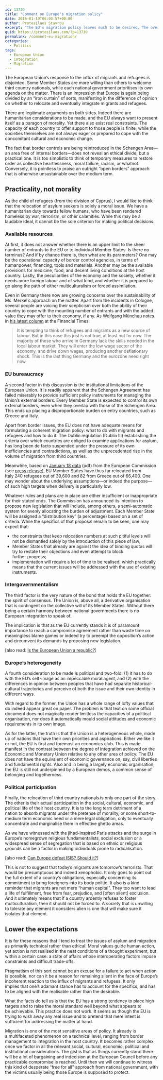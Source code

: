 ```yaml
---
id: 13730
title: "Comment on Europe's migration policy"
date: 2016-01-19T06:00:57+00:00
author: Protesilaos Stavrou
excerpt: "The EU's migration policy leaves much to be desired. The overarching problem is the chasm separating what it wants from what it can achieve."
guid: https://protesilaos.com/?p=13730
permalink: /comment-eu-migration/
categories:
  - Politics
tags:
  - European Union
  - Integration
  - Migration
---
```

The European Union&#8217;s response to the influx of migrants and refugees is disjointed. Some Member States are more willing than others to welcome third country nationals, while each national government prioritises its own agenda on the matter. There is an impression that Europe is again being divided by an &#8220;iron curtain&#8221; of sorts, manifesting in the difference of opinion on whether to relocate and eventually integrate migrants and refugees.

There are legitimate arguments on both sides. Indeed there are humanitarian considerations to be made, and the EU always want to present itself as a paragon of morality. Yet there also exist real constraints. The capacity of each country to offer support to those people is finite, while the societies themselves are not always eager or prepared to cope with the concomitant cultural and economic change.

The fact that border controls are being reintroduced in the Schengen Area—an area free of internal borders—does not reveal an ethical divide, but a practical one. It is too simplistic to think of temporary measures to restore order as collective heartlessness, moral failure, racism, or whatnot. Conversely, it is pointless to praise an outright &#8220;open borders&#8221; approach that is otherwise unsustainable over the medium term.

## Practicality, not morality

As the child of refugees (from the division of Cyprus), I would like to think that the relocation of asylum seekers is solely a moral issue. We have a humanitarian duty towards fellow humans, who have been rendered homeless by war, terrorism, or other calamities. While this may be a laudable ideal, it cannot be the sole criterion for making political decisions.

### Available resources

At first, it does not answer whether there is an upper limit to the sheer number of entrants to the EU or to individual Member States. Is there no terminus? And if by chance there is, then what are its parameters? One may be the operational capacity of border control agencies, in terms of humanpower, financing, tools and materials. Another may be the available provisions for medicine, food, and decent living conditions at the host country. Lastly, the peculiarities of the economy and the society, whether it needs more foreign labour and of what kind, and whether it is prepared to go along the path of either multiculturalism or forced assimilation.

Even in Germany there now are growing concerns over the sustainability of Ms. Merkel&#8217;s approach on the matter. Apart from the incidents in Cologne, several people are voicing their scepticism over both the ability of their country to cope with the mounting number of entrants and with the added value they may offer to their economy, if any. As Wolfgang Münchau notes in [his latest column](https://next.ft.com/content/abdbe08a-bb79-11e5-b151-8e15c9a029fb?myftTopics=Q0ItMDAwMTMyMg%3D%3D-QXV0aG9ycw%3D%3D#myft:my-news:grid) at the Financial Times:

> It is tempting to think of refugees and migrants as a new source of labour. But in this case this just is not true, at least not for now. The majority of those who arrive in Germany lack the skills needed in the local labour market. They will enter the low wage sector of the economy, and drive down wages, producing another deflationary shock. This is the last thing Germany and the eurozone need right now.

### EU bureaucracy

A second factor in this discussion is the institutional limitations of the European Union. It is readily apparent that the Schengen Agreement has failed miserably to provide sufficient policy instruments for managing the Union&#8217;s external borders. Every Member State is expected to control its own external borders, even when they overlap with those of the Schengen Area. This ends up placing a disproportionate burden on entry countries, such as Greece and Italy.

Apart from border issues, the EU does not have adequate means for formulating a coherent migration policy: what to do with migrants and refugees and how to do it. The Dublin regulation (Dublin III) establishing the criteria over which countries are obliged to examine applications for asylum, has long been de facto suspended under the pressure of its own inefficiencies and contradictions, as well as the unprecedented rise in the volume of migration from third countries.

Meanwhile, based on <a href="http://ec.europa.eu/dgs/home-affairs/what-we-do/policies/european-agenda-migration/press-material/docs/state_of_play_-_relocation_en.pdf" target="_blank">January 18 data</a> (pdf) from the European Commission (see <a href="http://europa.eu/rapid/press-release_IP-15-6134_en.htm" target="_blank">press release</a>), EU Member States have thus far relocated from Italy 240 refugees out of 39,600 and 82 from Greece out of 66,400. One may wonder about the underlying assumptions—or indeed the purpose—of such high targets when delivery is particularly low.

Whatever rules and plans are in place are either insufficient or inappropriate for their stated ends. The Commission has announced its intention to propose new legislation that will include, among others, a semi-automatic system for evenly allocating the burden of adjustment. Each Member State will be assigned a &#8220;distribution key&#8221; (a percentage) based on a set of criteria. While the specifics of that proposal remain to be seen, one may expect that:

  * the constraints that keep relocation numbers at such pitiful levels will not be dismantled solely by the introduction of this piece of law;
  * Member States that already are against the idea of binding quotas will try to restate their objections and even attempt to block further progress;
  * implementation will require a lot of time to be realised, which practically means that the current issues will be addressed with the use of existing instruments.

### Intergovernmentalism

The third factor is the very nature of the bond that holds the EU together: the spirit of consensus. The Union is, above all, a derivative organisation that is contingent on the collective will of its Member States. Without there being a certain harmony between national governments there is no European integration to speak of.

The implication is that as the EU currently stands it is of paramount importance to reach a compromise agreement rather than waste time on meaningless blame games or indeed try to preempt the opposition&#8217;s action and circumvent its demands by proposing new legislation.

[also read: [Is the European Union a republic?](https://protesilaos.com/eu-republic/)]

### Europe&#8217;s heterogeneity

A fourth consideration to be made is political and two-fold: (1) it has to do with the EU&#8217;s self-image as an impeccable moral agent, and (2) with the differences in opinion between peoples that have had separate historical-cultural trajectories and perceive of both the issue and their own identity in different ways.

With regard to the former, the Union has a whole range of lofty values that do indeed appear great on paper. The problem is that text on some official document does not magically render limitless the capacities of a political organisation, nor does it automatically mould social attitudes and economic requirements in its own image.

As for the latter, the truth is that the Union is a heterogeneous whole, made up of nations that have their own priorities and aspirations. Either we like it or not, the EU is first and foremost an economics club. This is made manifest in the contrast between the degree of integration achieved on the Economic and Monetary Union relative to any other area of policy. The EU does not have the equivalent of economic governance on, say, civil liberties and fundamental rights. Also and in being a largely economic organisation, the EU is still not underpinned by a European demos, a common sense of belonging and togetherness.

### Political participation

Finally, the relocation of third country nationals is only one part of the story. The other is their actual participation in the social, cultural, economic, and political life of their host country. It is to the long term detriment of a nation to absorb migrants under the pretense of morality, or some short-to-medium term economic need or a mere legal obligation, only to eventually concentrate and marginalise them in effective ghetto areas.

As we have witnessed with the jihad-inspired Paris attacks and the surge in Europe&#8217;s homegrown religious fundamentalists, social exclusion or a widespread sense of segregation that is based on ethnic or religious grounds can be a factor in making individuals prone to radicalisation.

[also read: [Can Europe defeat ISIS? Should it?](https://protesilaos.com/europe-isis-war/)]

This is not to suggest that today&#8217;s migrants are tomorrow&#8217;s terrorists. That would be presumptuous and indeed xenophobic. It only goes to point out the full extent of a country&#8217;s obligations, especially concerning its commitment to bring foreigners into its body politic. It also is a kind reminder that migrants are not mere &#8220;human capital&#8221;. They too want to lead a life of fulfillment, free from fear, prejudice, and [often silent] exclusion. And it ultimately means that if a country ardently refuses to foster multiculturalism, then it should not be forced to. A society that is unwilling to tolerate any element it considers alien is one that will make sure it isolates that element.

## Lower the expectations

It is for these reasons that I tend to treat the issues of asylum and migration as primarily technical rather than ethical. Moral values guide human action, yet action is not realised in the neat conditions of a thought experiment, but within a certain case: a state of affairs whose interoperating factors impose constraints and difficult trade-offs.

Pragmatism of this sort cannot be an excuse for a failure to act when action is possible, nor can it be a reason for remaining silent in the face of Europe&#8217;s incoherent reaction to the influx of migrants and refugees. It only implies that one&#8217;s adamant stance has to account for the specifics, and has to be aligned with the realisable rather than the desirable.

What the facts do tell us is that the EU has a strong tendency to place high targets and to raise the moral standard well beyond what appears to be achievable. This practice does not work. It seems as though the EU is trying to wish away any real issue and to pretend that mere intent is sufficient for addressing the matter at hand.

Migration is one of the most sensitive areas of policy. It already is a multifaceted phenomenon on a technical level, ranging from border management to integration in the host country. It becomes rather complex once we factor in all the relevant social, cultural, economic, political and institutional considerations. The gist is that as things currently stand there will be a lot of bargaining and indecision at the European Council before any practicable compromise is reached. Until then we will continue to witness this kind of desperate &#8220;free for all&#8221; approach from national government, with the victims usually being those Europe is supposed to protect.

